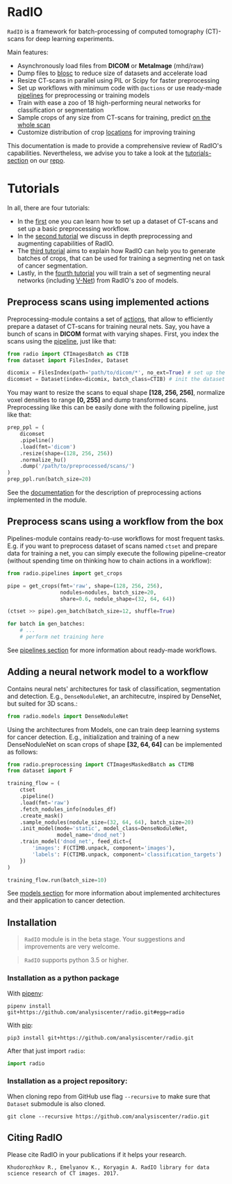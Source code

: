 # RadIO

`RadIO` is a framework for batch-processing of computed
tomography (CT)-scans for deep learning experiments.

Main features:
- Asynchronously load files from **DICOM** or **MetaImage** (mhd/raw)
- Dump files to [blosc](http://blosc.org/) to reduce size of datasets and accelerate load
- Resize CT-scans in parallel using PIL or Scipy for faster preprocessing
- Set up workflows with minimum code with ```@actions``` or use ready-made [pipelines](https://analysiscenter.github.io/radio/intro/pipelines.html) for preprocessing or training models
- Train with ease a zoo of 18 high-performing neural networks for classification or segmentation
- Sample crops of any size from CT-scans for training, predict [on the whole scan](https://analysiscenter.github.io/lung_cancer//api/masked_batch.html#radio.preprocessing.ct_masked_batch.CTImagesMaskedBatch.predict_on_scan)
- Customize distribution of crop [locations](https://analysiscenter.github.io/radio/intro/preprocessing.html?highlight=histogram#sample-crops-from-scan-preparing-training-examples-for-neural-net) for improving training

This documentation is made to provide a comprehensive review of RadIO's capabilities. Nevertheless,
we advise you to take a look at the [tutorials-section](https://github.com/analysiscenter/radio/tree/master/tutorials) on
our [repo](https://github.com/analysiscenter/radio).

# Tutorials

In all, there are four tutorials:

- In the [first](https://github.com/analysiscenter/radio/tree/master/tutorials/RadIO.I.ipynb) one you can learn how to set up a dataset of CT-scans and
set up a basic preprocessing workflow.
- In the [second tutorial](https://github.com/analysiscenter/radio/tree/master/tutorials/RadIO.II.ipynb) we discuss in depth preprocessing and augmenting capabilities of
RadIO.
- The [third tutorial](https://github.com/analysiscenter/radio/tree/master/tutorials/RadIO.III.ipynb) aims to explain how RadIO can help you to generate batches of crops,
that can be used for training a segmenting net on task of cancer segmentation.
- Lastly, in the [fourth tutorial](https://github.com/analysiscenter/radio/tree/master/tutorials/RadIO.IV.ipynb)
you will train a set of segmenting neural networks (including [V-Net](https://arxiv.org/abs/1606.04797))
from RadIO's zoo of models.

## Preprocess scans using implemented actions
Preprocessing-module contains a set of [actions](https://github.com/analysiscenter/dataset), that allow to efficiently prepare a dataset of CT-scans for training neural nets.
Say, you have a bunch of scans in **DICOM** format with varying shapes.
First, you index the scans using the [pipeline](https://analysiscenter.github.io/dataset/intro/pipeline.html), just like that:
```python
from radio import CTImagesBatch as CTIB
from dataset import FilesIndex, Dataset

dicomix = FilesIndex(path='path/to/dicom/*', no_ext=True) # set up the index
dicomset = Dataset(index=dicomix, batch_class=CTIB) # init the dataset of dicom files
```
You may want to resize the scans to equal shape **[128, 256, 256]**,
normalize voxel densities to range **[0, 255]** and dump transformed
scans. Preprocessing like this can be easily done with the following
pipeline, just like that:

```python
prep_ppl = (
    dicomset
    .pipeline()
    .load(fmt='dicom')
    .resize(shape=(128, 256, 256))
    .normalize_hu()
    .dump('/path/to/preprocessed/scans/')
)
prep_ppl.run(batch_size=20)
```

See the [documentation](https://analysiscenter.github.io/radio/intro/preprocessing.html) for the description of
preprocessing actions implemented in the module.

## Preprocess scans using a workflow from the box
Pipelines-module contains ready-to-use workflows for most frequent tasks.
E.g. if you want to preprocess dataset of scans named ``ctset`` and
prepare data for training a net, you can simply execute the following
pipeline-creator (without spending time on thinking how to chain actions in
a workflow):

```python
from radio.pipelines import get_crops

pipe = get_crops(fmt='raw', shape=(128, 256, 256),
                 nodules=nodules, batch_size=20,
                 share=0.6, nodule_shape=(32, 64, 64))

(ctset >> pipe).gen_batch(batch_size=12, shuffle=True)

for batch in gen_batches:
    # ...
    # perform net training here
```
See [pipelines section](https://analysiscenter.github.io/radio/intro/pipelines.html) for more information about
ready-made workflows.

## Adding a neural network model to a workflow
Contains neural nets' architectures for task of classification,
segmentation and detection. E.g., ``DenseNoduleNet``, an architecutre,
inspired by DenseNet, but suited for 3D scans.:
```python
from radio.models import DenseNoduleNet
```

Using the architectures from Models, one can train deep learning systems
for cancer detection. E.g., initialization and training of a new DenseNoduleNet
on scan crops of shape **[32, 64, 64]** can be implemented as follows:
```python
from radio.preprocessing import CTImagesMaskedBatch as CTIMB
from dataset import F

training_flow = (
    ctset
    .pipeline()
    .load(fmt='raw')
    .fetch_nodules_info(nodules_df)
    .create_mask()
    .sample_nodules(nodule_size=(32, 64, 64), batch_size=20)
    .init_model(mode='static', model_class=DenseNoduleNet,
                model_name='dnod_net')
    .train_model('dnod_net', feed_dict={
        'images': F(CTIMB.unpack, component='images'),
        'labels': F(CTIMB.unpack, component='classification_targets')
    })
)

training_flow.run(batch_size=10)

```
See [models section](https://analysiscenter.github.io/radio/intro/models.html) for more information about implemented architectures and their application to cancer detection.

## Installation

> `RadIO` module is in the beta stage. Your suggestions and improvements are very welcome.

> `RadIO` supports python 3.5 or higher.


### Installation as a python package

With [pipenv](https://docs.pipenv.org/):

    pipenv install git+https://github.com/analysiscenter/radio.git#egg=radio

With [pip](https://pip.pypa.io/en/stable/):

    pip3 install git+https://github.com/analysiscenter/radio.git

After that just import `radio`:
```python
import radio
```


### Installation as a project repository:

When cloning repo from GitHub use flag ``--recursive`` to make sure that ``Dataset`` submodule is also cloned.

    git clone --recursive https://github.com/analysiscenter/radio.git


## Citing RadIO

Please cite RadIO in your publications if it helps your research.

    Khudorozhkov R., Emelyanov K., Koryagin A. RadIO library for data science research of CT images. 2017.
